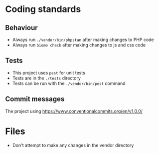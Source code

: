 # Coding standards

## Behaviour

* Always run `./vendor/bin/phpstan` after making changes to PHP code
* Always run `biome check` after making changes to js and css code

## Tests

* This project uses `pest` for unit tests
* Tests are in the `./tests` directory
* Tests can be run with the `./vendor/bin/pest` command

## Commit messages

The project using https://www.conventionalcommits.org/en/v1.0.0/

# Files

* Don't attempt to make any changes in the vendor directory